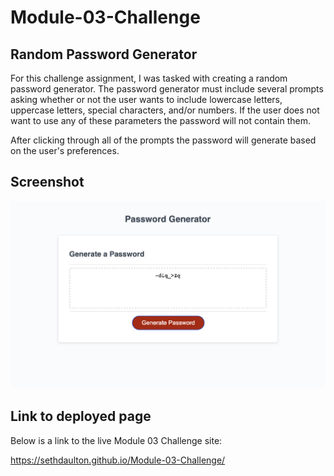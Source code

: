 # Module-03-Challenge

## Random Password Generator

For this challenge assignment, I was tasked with creating a random password generator. The password generator must include several prompts asking whether or not the user wants to include lowercase letters, uppercase letters, special characters, and/or numbers. If the user does not want to use any of these parameters the password will not contain them. 

After clicking through all of the prompts the password will generate based on the user's preferences. 

## Screenshot

![alt text](assets/ScreenshotofWebpage.png)

## Link to deployed page

Below is a link to the live Module 03 Challenge site:

https://sethdaulton.github.io/Module-03-Challenge/


